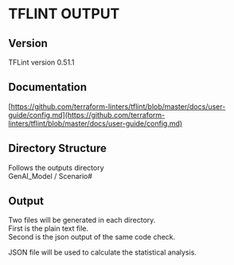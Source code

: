 # TFLINT OUTPUT

## Version
TFLint version 0.51.1

## Documentation
[https://github.com/terraform-linters/tflint/blob/master/docs/user-guide/config.md](https://github.com/terraform-linters/tflint/blob/master/docs/user-guide/config.md)

## Directory Structure
Follows the outputs directory  
GenAI_Model / Scenario#

## Output
Two files will be generated in each directory.  
First is the plain text file.  
Second is the json output of the same code check.

JSON file will be used to calculate the statistical analysis. 
